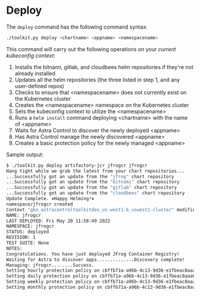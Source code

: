 # Deploy

The `deploy` command has the following command syntax:

```bash
./toolkit.py deploy <chartname> <appname> <namespacename>
```

This command will carry out the following operations on your *current kubeconfig context*:

1. Installs the bitnami, gitlab, and cloudbees helm repositories if they're not already installed
1. Updates all the helm repositories (the three listed in step 1, and any user-defined repos)
1. Checks to ensure that \<namespacename\> does not currently exist on the Kubernetes cluster
1. Creates the \<namespacename\> namespace on the Kubernetes cluster
1. Sets the kubeconfig context to utilize the \<namespacename\>
1. Runs a `helm install` command deploying \<chartname\> with the name of \<appname\>
1. Waits for Astra Control to discover the newly deployed \<appname\>
1. Has Astra Control manage the newly discovered \<appname\>
1. Creates a basic protection policy for the newly managed \<appname\>

Sample output:

```bash
$ ./toolkit.py deploy artifactory-jcr jfrogcr jfrogcr
Hang tight while we grab the latest from your chart repositories...
...Successfully got an update from the "jfrog" chart repository
...Successfully got an update from the "bitnami" chart repository
...Successfully got an update from the "gitlab" chart repository
...Successfully got an update from the "cloudbees" chart repository
Update Complete. ⎈Happy Helming!⎈
namespace/jfrogcr created
Context "gke_astracontroltoolkitdev_us-west1-b_uswest1-cluster" modified.
NAME: jfrogcr
LAST DEPLOYED: Fri May 20 11:58:49 2022
NAMESPACE: jfrogcr
STATUS: deployed
REVISION: 1
TEST SUITE: None
NOTES:
Congratulations. You have just deployed JFrog Container Registry!
Waiting for Astra to discover apps..............Discovery complete!
Managing: jfrogcr........Success.
Setting hourly protection policy on cbffb71a-a96b-4c13-9d36-e1fbeac8aaa0
Setting daily protection policy on cbffb71a-a96b-4c13-9d36-e1fbeac8aaa0
Setting weekly protection policy on cbffb71a-a96b-4c13-9d36-e1fbeac8aaa0
Setting monthly protection policy on cbffb71a-a96b-4c13-9d36-e1fbeac8aaa0
```
